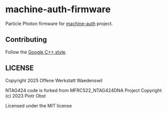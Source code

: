 # machine-auth-firmware

Particle Photon firmware for [machine-auth](https://github.com/werkstattwaedi/machine-auth) project.

## Contributing

Follow the [Google C++ style](https://google.github.io/styleguide/cppguide.html).

## LICENSE

Copyright 2025 Offene Werkstatt Waedenswil

NTAG424 code is forked from MFRC522_NTAG424DNA Project Copyright (c) 2023 Piotr Obst

Licensed under the MIT license
